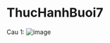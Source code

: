 # ThucHanhBuoi7
Cau 1:
![image](https://user-images.githubusercontent.com/65230195/195762299-a5ac3abc-63d6-43e5-a8c7-807b10b8f4b7.png)
